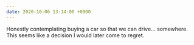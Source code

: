 ```yaml
---
date: 2020-10-06 13:14:00 +0900
---
```


Honestly contemplating buying a car so that we can drive... somewhere. This seems like a decision I would later come to regret.
